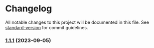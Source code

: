 # Changelog

All notable changes to this project will be documented in this file. See [standard-version](https://github.com/conventional-changelog/standard-version) for commit guidelines.

### [1.1.1](https://github.com/Fendy5/todo/compare/v1.1.0...v1.1.1) (2023-09-05)
